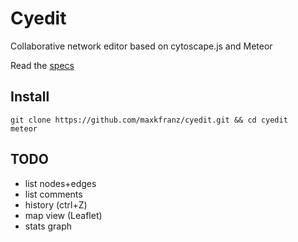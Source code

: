 # Cyedit

Collaborative network editor based on cytoscape.js and Meteor

Read the [specs](https://github.com/cytoscape/cytoscape.js/issues/821#issuecomment-112497223)

## Install

    git clone https://github.com/maxkfranz/cyedit.git && cd cyedit
    meteor

## TODO

* list nodes+edges
* list comments
* history (ctrl+Z)
* map view (Leaflet)
* stats graph


